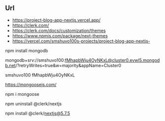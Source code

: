 

## Url
- https://project-blog-app-nextjs.vercel.app/
- https://clerk.com/ 
- https://clerk.com/docs/customization/themes
- https://www.npmjs.com/package/next-themes
- https://vercel.com/smshuvo100s-projects/project-blog-app-nextjs- 

npm install mongodb

mongodb+srv://smshuvo100:fMhapbWju4OyNKxL@cluster0.evwl5.mongodb.net/?retryWrites=true&w=majority&appName=Cluster0

smshuvo100
fMhapbWju4OyNKxL

https://mongoosejs.com/

npm i mongoose 

npm uninstall @clerk/nextjs

npm install @clerk/nextjs@5.7.5